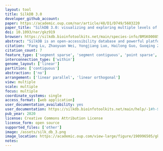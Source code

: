 ```yaml
---
layout: tool 
title: SilkDB 3.0
developer_github_account: 
paper: https://academic.oup.com/nar/article/48/D1/D749/5603220
paper_title: "SilkDB 3.0: visualizing and exploring multiple levels of data for silkworm "
doi: 10.1093/nar/gkz919
browser: https://silkdb.bioinfotoolkits.net/main/species-info/BMSK0008583
abstract: "SilkDB is an open-accessibility database and powerful platform that provides comprehensive information on the silkworm (Bombyx mori) genome. Since SilkDB 2.0 was released 10 years ago, vast quantities of data about multiple aspects of the silkworm have been generated, including genome, transcriptome, Hi-C and pangenome. To visualize data at these different biological levels, we present SilkDB 3.0 (https://silkdb.bioinfotoolkits.net), a visual analytic tool for exploring silkworm data through an interactive user interface. The database contains a high-quality chromosome-level assembly of the silkworm genome, and its coding sequences and gene sets are more accurate than those in the previous version. SilkDB 3.0 provides a view of the information for each gene at the levels of sequence, protein structure, gene family, orthology, synteny, genome organization and gives access to gene expression information, genetic variation and genome interaction map. A set of visualization tools are available to display the abundant information in the above datasets. With an improved interactive user interface for the integration of large data sets, the updated SilkDB 3.0 database will be a valuable resource for the silkworm and insect research community."
citation: "Fang Lu, Zhaoyuan Wei, Yongjiang Luo, Hailong Guo, Guoqing Zhang, Qingyou Xia, Yi Wang, SilkDB 3.0: visualizing and exploring multiple levels of data for silkworm, Nucleic Acids Research, Volume 48, Issue D1, 08 January 2020, Pages D749–D755, https://doi.org/10.1093/nar/gkz919"
citation_count: 7
feature_type: ['segment sparse', 'segment contiguous', 'point sparse', 'point contiguous']
interconnection_type: ['within']
genome_layout: ['linear']
partition: ['contiguous']
abstraction: ['no']
arrangement: ['linear parallel', 'linear orthogonal']
view: multiple
scale: multiple
focus: multiple
coordinate_systems: single
access_format: [web application]
user_documentation_availability: yes
user_documentation: https://silkdb.bioinfotoolkits.net/main/help/-1#h-9
pub_year: 2020
license: Creative Commons Attribution License
license_form: open source
supported_files: ['other']
image: /assets/silk_db_3.png
image_location: https://academic.oup.com/view-large/figure/190996505/gkz919fig2.jpg
notes: 
---
```

